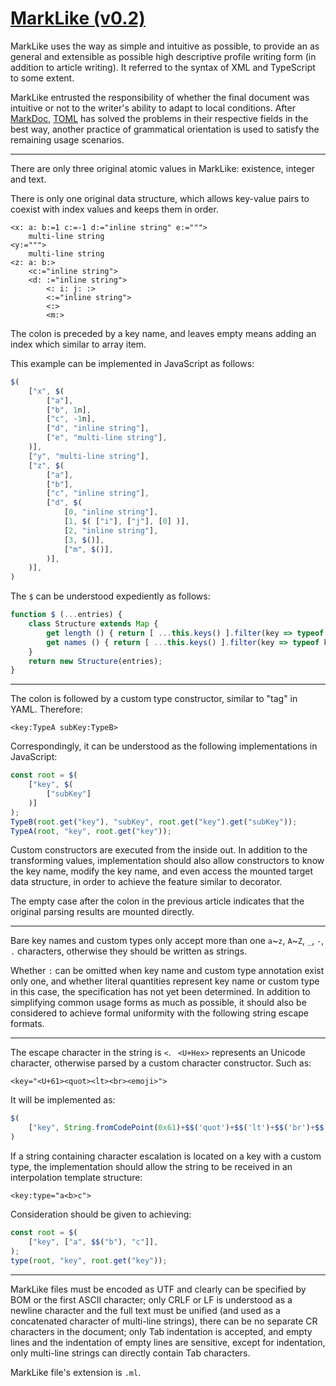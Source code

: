 
[MarkLike (v0.2)](HTTPS://GitHub.com/LongTengDao/MarkLike/)
=================

MarkLike uses the way as simple and intuitive as possible, to provide an as general and extensible as possible high descriptive profile writing form (in addition to article writing). It referred to the syntax of XML and TypeScript to some extent.

MarkLike entrusted the responsibility of whether the final document was intuitive or not to the writer's ability to adapt to local conditions. After [MarkDoc](HTTPS://GitHub.com/LongTengDao/MarkDoc/), [TOML](HTTPS://GitHub.com/toml-lang/toml/) has solved the problems in their respective fields in the best way, another practice of grammatical orientation is used to satisfy the remaining usage scenarios.

---

There are only three original atomic values in MarkLike: existence, integer and text.

There is only one original data structure, which allows key-value pairs to coexist with index values and keeps them in order.

```
<x: a: b:=1 c:=-1 d:="inline string" e:=""">
	multi-line string
<y:=""">
	multi-line string
<z: a: b:>
	<c:="inline string">
	<d: :="inline string">
		<: i: j: :>
		<:="inline string">
		<:>
		<m:>
```

The colon is preceded by a key name, and leaves empty means adding an index which similar to array item.

This example can be implemented in JavaScript as follows:

```js
$(
	["x", $(
		["a"],
		["b", 1n],
		["c", -1n],
		["d", "inline string"],
		["e", "multi-line string"],
	)],
	["y", "multi-line string"],
	["z", $(
		["a"],
		["b"],
		["c", "inline string"],
		["d", $(
			[0, "inline string"],
			[1, $( ["i"], ["j"], [0] )],
			[2, "inline string"],
			[3, $()],
			["m", $()],
		)],
	)],
)
```

The `$` can be understood expediently as follows:

```js
function $ (...entries) {
	class Structure extends Map {
		get length () { return [ ...this.keys() ].filter(key => typeof key==='number').length; }
		get names () { return [ ...this.keys() ].filter(key => typeof key==='string'); }
	}
	return new Structure(entries);
}
```

---

The colon is followed by a custom type constructor, similar to "tag" in YAML. Therefore:

```
<key:TypeA subKey:TypeB>
```

Correspondingly, it can be understood as the following implementations in JavaScript:

```js
const root = $(
	["key", $(
		["subKey"]
	)]
);
TypeB(root.get("key"), "subKey", root.get("key").get("subKey"));
TypeA(root, "key", root.get("key"));
```

Custom constructors are executed from the inside out. In addition to the transforming values, implementation should also allow constructors to know the key name, modify the key name, and even access the mounted target data structure, in order to achieve the feature similar to decorator.

The empty case after the colon in the previous article indicates that the original parsing results are mounted directly.

---

Bare key names and custom types only accept more than one `a`~`z`, `A`~`Z`, `_`, `-`, `.` characters, otherwise they should be written as strings.

Whether `:` can be omitted when key name and custom type annotation exist only one, and whether literal quantities represent key name or custom type in this case, the specification has not yet been determined.
In addition to simplifying common usage forms as much as possible, it should also be considered to achieve formal uniformity with the following string escape formats.

---

The escape character in the string is `<`. ` <U+Hex>` represents an Unicode character, otherwise parsed by a custom character constructor. Such as:

```
<key="<U+61><quot><lt><br><emoji>">
```

It will be implemented as:

```js
$(
	["key", String.fromCodePoint(0x61)+$$('quot')+$$('lt')+$$('br')+$$('emoji')],
)
```

If a string containing character escalation is located on a key with a custom type, the implementation should allow the string to be received in an interpolation template structure:

```
<key:type="a<b>c">
```

Consideration should be given to achieving:

```js
const root = $(
	["key", ["a", $$("b"), "c"]],
);
type(root, "key", root.get("key"));
```

---

MarkLike files must be encoded as UTF and clearly can be specified by BOM or the first ASCII character;
only CRLF or LF is understood as a newline character and the full text must be unified (and used as a concatenated character of multi-line strings), there can be no separate CR characters in the document;
only Tab indentation is accepted, and empty lines and the indentation of empty lines are sensitive, except for indentation, only multi-line strings can directly contain Tab characters.

MarkLike file's extension is `.ml`.
